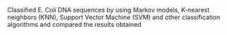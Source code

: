 Classified E. Coli DNA sequences by using Markov models, K-nearest neighbors (KNN), Support Vector Machine
(SVM) and other classification algorithms and compared the results obtained
